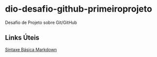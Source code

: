 # dio-desafio-github-primeiroprojeto
Desafio de Projeto sobre Git/GitHub

## Links Úteis
[Sintaxe Básica Markdown](https://www.markdownguide.org/basic-syntax/)
